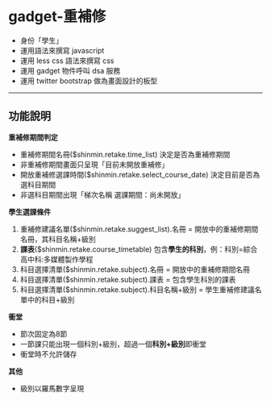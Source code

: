 gadget-重補修
==========================

* 身份「學生」
* 運用語法來撰寫 javascript
* 運用 less css 語法來撰寫 css
* 運用 gadget 物件呼叫 dsa 服務
* 運用 twitter bootstrap 做為畫面設計的板型


----------


功能說明
-------

**重補修期間判定**

 - 重補修期間名冊($shinmin.retake.time_list) 決定是否為重補修期間
 - 非重補修期間畫面只呈現「目前未開放重補修」
 - 開放重補修選課時間($shinmin.retake.select_course_date) 決定目前是否為選科目期間
 - 非選科目期間出現「梯次名稱 選課期間：尚未開放」


**學生選課條件**

 1. 重補修建議名單($shinmin.retake.suggest_list).名冊 = 開放中的重補修期間名冊，其科目名稱+級別
 2. **課表**($shinmin.retake.course_timetable) 包含**學生的科別**，例：科別=綜合高中科:多媒體製作學程
 3. 科目選擇清單($shinmin.retake.subject).名冊 = 開放中的重補修期間名冊
 4. 科目選擇清單($shinmin.retake.subject).課表 = 包含學生科別的課表
 5. 科目選擇清單($shinmin.retake.subject).科目名稱+級別 = 學生重補修建議名單中的科目+級別

**衝堂**

 - 節次固定為8節
 - 一節課只能出現一個科別+級別，超過一個**科別+級別**即衝堂
 - 衝堂時不允許儲存


**其他**

 - 級別以羅馬數字呈現